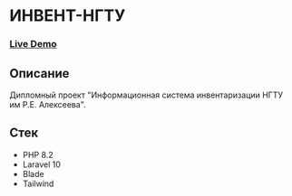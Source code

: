 # ИНВЕНТ-НГТУ

### [Live Demo](https://invent-ngtu.online/login)

## Описание
Дипломный проект "Информационная система инвентаризации НГТУ им Р.Е. Алексеева". 

## Стек
* PHP 8.2
* Laravel 10
* Blade
* Tailwind

